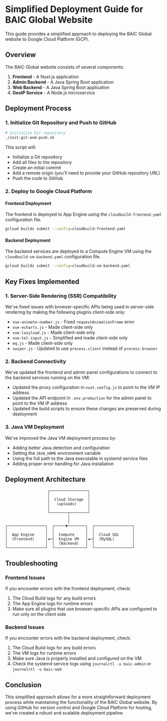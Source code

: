 # Simplified Deployment Guide for BAIC Global Website

This guide provides a simplified approach to deploying the BAIC Global website to Google Cloud Platform (GCP).

## Overview

The BAIC Global website consists of several components:

1. **Frontend** - A Nuxt.js application
2. **Admin Backend** - A Java Spring Boot application
3. **Web Backend** - A Java Spring Boot application
4. **GeoIP Service** - A Node.js microservice

## Deployment Process

### 1. Initialize Git Repository and Push to GitHub

```bash
# Initialize Git repository
./init-git-and-push.sh
```

This script will:
- Initialize a Git repository
- Add all files to the repository
- Create an initial commit
- Add a remote origin (you'll need to provide your GitHub repository URL)
- Push the code to GitHub

### 2. Deploy to Google Cloud Platform

#### Frontend Deployment

The frontend is deployed to App Engine using the `cloudbuild-frontend.yaml` configuration file.

```bash
gcloud builds submit --config=cloudbuild-frontend.yaml
```

#### Backend Deployment

The backend services are deployed to a Compute Engine VM using the `cloudbuild-vm-backend.yaml` configuration file.

```bash
gcloud builds submit --config=cloudbuild-vm-backend.yaml
```

## Key Fixes Implemented

### 1. Server-Side Rendering (SSR) Compatibility

We've fixed issues with browser-specific APIs being used in server-side rendering by making the following plugins client-side only:

- `vue-animate-number.js` - Fixed `requestAnimationFrame` error
- `vue-echarts.js` - Made client-side only
- `vue-lazyload.js` - Made client-side only
- `vue-tel-input.js` - Simplified and made client-side only
- `mq.js` - Made client-side only
- `swiper.js` - Updated to use `process.client` instead of `process.browser`

### 2. Backend Connectivity

We've updated the frontend and admin panel configurations to connect to the backend services running on the VM:

- Updated the proxy configuration in `nuxt.config.js` to point to the VM IP address
- Updated the API endpoint in `.env.production` for the admin panel to point to the VM IP address
- Updated the build scripts to ensure these changes are preserved during deployment

### 3. Java VM Deployment

We've improved the Java VM deployment process by:

- Adding better Java detection and configuration
- Setting the `JAVA_HOME` environment variable
- Using the full path to the Java executable in systemd service files
- Adding proper error handling for Java installation

## Deployment Architecture

```
                   ┌─────────────────┐
                   │                 │
                   │  Cloud Storage  │
                   │   (uploads)     │
                   │                 │
                   └────────┬────────┘
                            │
                            │
┌─────────────────┐  ┌─────▼────────┐  ┌─────────────────┐
│                 │  │              │  │                 │
│  App Engine     │  │  Compute     │  │  Cloud SQL      │
│  (Frontend)     │◄─┤  Engine VM   │◄─┤  (MySQL)        │
│                 │  │  (Backend)   │  │                 │
└─────────────────┘  └──────────────┘  └─────────────────┘
```

## Troubleshooting

### Frontend Issues

If you encounter errors with the frontend deployment, check:

1. The Cloud Build logs for any build errors
2. The App Engine logs for runtime errors
3. Make sure all plugins that use browser-specific APIs are configured to run only on the client side

### Backend Issues

If you encounter errors with the backend deployment, check:

1. The Cloud Build logs for any build errors
2. The VM logs for runtime errors
3. Make sure Java is properly installed and configured on the VM
4. Check the systemd service logs using `journalctl -u baic-admin` or `journalctl -u baic-web`

## Conclusion

This simplified approach allows for a more straightforward deployment process while maintaining the functionality of the BAIC Global website. By using GitHub for version control and Google Cloud Platform for hosting, we've created a robust and scalable deployment pipeline.

